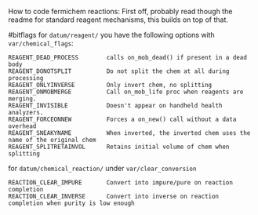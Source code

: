 How to code fermichem reactions:
First off, probably read though the readme for standard reagent mechanisms, this builds on top of that.

#bitflags
for `datum/reagent/` you have the following options with `var/chemical_flags`:

```
REAGENT_DEAD_PROCESS		calls on_mob_dead() if present in a dead body
REAGENT_DONOTSPLIT		    Do not split the chem at all during processing
REAGENT_ONLYINVERSE		    Only invert chem, no splitting
REAGENT_ONMOBMERGE		    Call on_mob_life proc when reagents are merging.
REAGENT_INVISIBLE		    Doesn't appear on handheld health analyzers.
REAGENT_FORCEONNEW		    Forces a on_new() call without a data overhead
REAGENT_SNEAKYNAME          When inverted, the inverted chem uses the name of the original chem
REAGENT_SPLITRETAINVOL      Retains initial volume of chem when splitting
```

for `datum/chemical_reaction/` under `var/clear_conversion`

```
REACTION_CLEAR_IMPURE       Convert into impure/pure on reaction completion
REACTION_CLEAR_INVERSE      Convert into inverse on reaction completion when purity is low enough
```